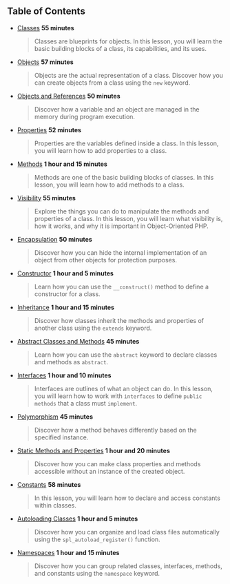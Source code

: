 ## Table of Contents

* [Classes](content/Classes/Classes.q.md) **55 minutes**
    > Classes are blueprints for objects. In this lesson, you will learn the basic building blocks of a class, its capabilities, and its uses.  

* [Objects](content/Objects/Objects.q.md) **57 minutes**
    > Objects are the actual representation of a class. Discover how you can create objects from a class using the `new` keyword.

* [Objects and References](content/ObjectsAndReferences/ObjectsAndReferences.q.md) **50 minutes**
    > Discover how a variable and an object are managed in the memory during program execution.

* [Properties](content/Properties/Properties.q.md) **52 minutes**
    > Properties are the variables defined inside a class. In this lesson, you will learn how to add properties to a class. 

* [Methods](content/Methods/Methods.q.md) **1 hour and 15 minutes**
    > Methods are one of the basic building blocks of classes. In this lesson, you will learn how to add methods to a class. 

* [Visibility](content/Visibility/Visibility.q.md) **55 minutes**
    > Explore the things you can do to manipulate the methods and properties of a class. In this lesson, you will learn what visibility is, how it works, and why it is important in Object-Oriented PHP.

* [Encapsulation](content/Encapsulation/Encapsulation.q.md) **50 minutes**
    > Discover how you can hide the internal implementation of an object from other objects for protection purposes.

* [Constructor](content/Constructor/Constructor.q.md) **1 hour and 5 minutes**
    > Learn how you can use the `__construct()` method to define a constructor for a class.

* [Inheritance](content/Inheritance/Inheritance.q.md) **1 hour and 15 minutes**
    > Discover how classes inherit the methods and properties of another class using the `extends` keyword.

* [Abstract Classes and Methods](content/AbstractClassesAndMethods/AbstractClassesAndMethods.q.md) **45 minutes**
    > Learn how you can use the `abstract` keyword to declare classes and methods as `abstract`.

* [Interfaces](content/Interfaces/Interfaces.q.md) **1 hour and 10 minutes**
    > Interfaces are outlines of what an object can do. In this lesson, you will learn how to work with `interfaces` to define `public methods` that a class must `implement`.

* [Polymorphism](content/Polymorphism/Polymorphism.q.md) **45 minutes**
    > Discover how a method behaves differently based on the specified instance.

* [Static Methods and Properties](content/StaticMethodsAndProperties/StaticMethodsAndProperties.q.md) **1 hour and 20 minutes**
    > Discover how you can make class properties and methods accessible without an instance of the created object. 

* [Constants](content/Constants/Constants.q.md) **58 minutes**
    > In this lesson, you will learn how to declare and access constants within classes.

* [Autoloading Classes](content/AutoloadingClasses/AutoloadingClasses.q.md) **1 hour and 5 minutes**
    > Discover how you can organize and load class files automatically using the `spl_autoload_register()` function.

* [Namespaces](content/Namespaces/Namespaces.q.md) **1 hour and 15 minutes**
    > Discover how you can group related classes, interfaces, methods, and constants using the `namespace` keyword.
